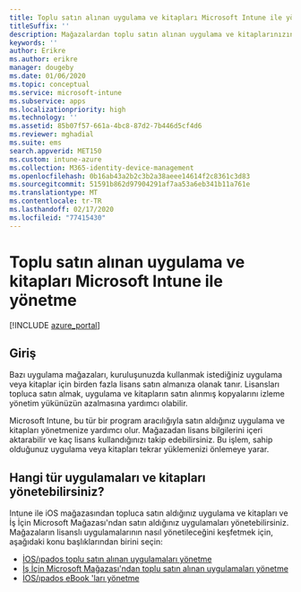 ```yaml
---
title: Toplu satın alınan uygulama ve kitapları Microsoft Intune ile yönetme
titleSuffix: ''
description: Mağazalardan toplu satın alınan uygulama ve kitaplarınızın kullanımını yönetmek ve izlemek için Microsoft Intune’u nasıl kullanabileceğinizi öğrenin."
keywords: ''
author: Erikre
ms.author: erikre
manager: dougeby
ms.date: 01/06/2020
ms.topic: conceptual
ms.service: microsoft-intune
ms.subservice: apps
ms.localizationpriority: high
ms.technology: ''
ms.assetid: 85b07f57-661a-4bc8-87d2-7b446d5cf4d6
ms.reviewer: mghadial
ms.suite: ems
search.appverid: MET150
ms.custom: intune-azure
ms.collection: M365-identity-device-management
ms.openlocfilehash: 0b16ab43a2b2c3b2a38aeee14614f2c8361c3d83
ms.sourcegitcommit: 51591b862d97904291af7aa53a6eb341b11a761e
ms.translationtype: MT
ms.contentlocale: tr-TR
ms.lasthandoff: 02/17/2020
ms.locfileid: "77415430"
---
```

# <a name="manage-volume-purchased-apps-and-books-with-microsoft-intune"></a>Toplu satın alınan uygulama ve kitapları Microsoft Intune ile yönetme

[!INCLUDE [azure_portal](../includes/azure_portal.md)]

## <a name="introduction"></a>Giriş

Bazı uygulama mağazaları, kuruluşunuzda kullanmak istediğiniz uygulama veya kitaplar için birden fazla lisans satın almanıza olanak tanır. Lisansları topluca satın almak, uygulama ve kitapların satın alınmış kopyalarını izleme yönetim yükünüzün azalmasına yardımcı olabilir.

Microsoft Intune, bu tür bir program aracılığıyla satın aldığınız uygulama ve kitapları yönetmenize yardımcı olur. Mağazadan lisans bilgilerini içeri aktarabilir ve kaç lisans kullandığınızı takip edebilirsiniz. Bu işlem, sahip olduğunuz uygulama veya kitapları tekrar yüklemenizi önlemeye yarar.

## <a name="which-types-of-apps-and-books-can-you-manage"></a>Hangi tür uygulamaları ve kitapları yönetebilirsiniz?

Intune ile iOS mağazasından topluca satın aldığınız uygulama ve kitapları ve İş İçin Microsoft Mağazası'ndan satın aldığınız uygulamaları yönetebilirsiniz. Mağazaların lisanslı uygulamalarının nasıl yönetileceğini keşfetmek için, aşağıdaki konu başlıklarından birini seçin:

- [İOS/ıpados toplu satın alınan uygulamaları yönetme](vpp-apps-ios.md)
- [İş İçin Microsoft Mağazası'ndan toplu satın alınan uygulamaları yönetme](windows-store-for-business.md)
- [İOS/ıpados eBook 'ları yönetme](vpp-ebooks-ios.md)
